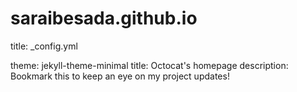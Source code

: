 # saraibesada.github.io

title: _config.yml

theme: jekyll-theme-minimal
title: Octocat's homepage
description: Bookmark this to keep an eye on my project updates!
